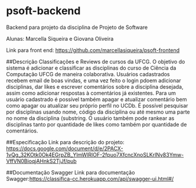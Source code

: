# psoft-backend
Backend para projeto da disciplina de Projeto de Software

Alunas: Marcella Siqueira e Giovana Oliveira

Link para front end: https://github.com/marcellasiqueira/psoft-frontend



##Descrição
Classificações e Reviews de cursos da UFCG. O objetivo do sistema é adicionar e classificar as disciplinas do curso de Ciência da Computação UFCG de maneira colaborativa. Usuários cadastrados recebem email de boas vindas, e uma vez feito o login pdoem adicionar disciplinas, dar likes e escrever comentários sobre a disciplina desejada, assim como adicionar respostas à comentários já existentes. Para um usuário cadastrado é possível também apagar e atualizar comentário bem como apagar ou atualizar seu próprio perfil no UCDb. É possível pesquisar por disciplinas usando nome, código da disciplina ou até mesmo uma parte no nome da disciplina (substring. O usuário também pode rankear as disciplinas tanto por quantidade de likes como também por quantidade de comentários.

##Especificação
Link para descrição do projeto: https://docs.google.com/document/d/e/2PACX-1vQg_32KOtk0Ok4EGrpZB_YlmWlRlOF-2fpuo7XfcncXnoSLKrlNy83Ymw-VffVN0BioqjAHnkS2TjJf/pub

##Documentação Swagger
Link para documentação Swagger:https://classifica-cc.herokuapp.com/api/swagger-ui.html#/
